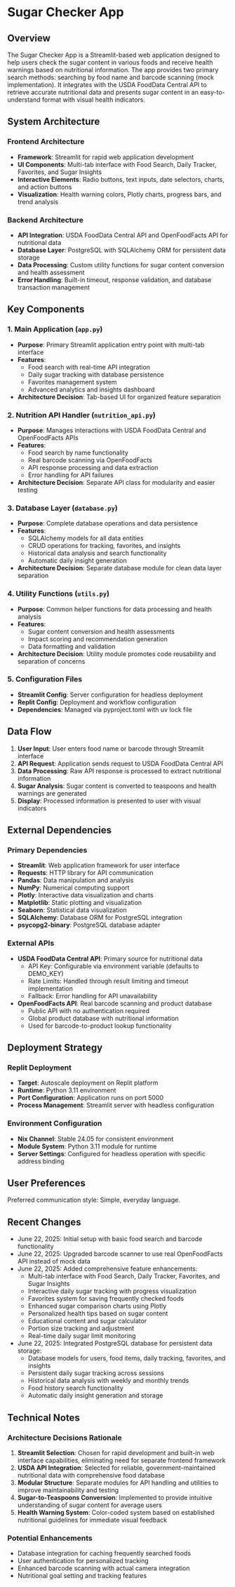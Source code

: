 # Sugar Checker App

## Overview

The Sugar Checker App is a Streamlit-based web application designed to help users check the sugar content in various foods and receive health warnings based on nutritional information. The app provides two primary search methods: searching by food name and barcode scanning (mock implementation). It integrates with the USDA FoodData Central API to retrieve accurate nutritional data and presents sugar content in an easy-to-understand format with visual health indicators.

## System Architecture

### Frontend Architecture
- **Framework**: Streamlit for rapid web application development
- **UI Components**: Multi-tab interface with Food Search, Daily Tracker, Favorites, and Sugar Insights
- **Interactive Elements**: Radio buttons, text inputs, date selectors, charts, and action buttons
- **Visualization**: Health warning colors, Plotly charts, progress bars, and trend analysis

### Backend Architecture
- **API Integration**: USDA FoodData Central API and OpenFoodFacts API for nutritional data
- **Database Layer**: PostgreSQL with SQLAlchemy ORM for persistent data storage
- **Data Processing**: Custom utility functions for sugar content conversion and health assessment
- **Error Handling**: Built-in timeout, response validation, and database transaction management

## Key Components

### 1. Main Application (`app.py`)
- **Purpose**: Primary Streamlit application entry point with multi-tab interface
- **Features**: 
  - Food search with real-time API integration
  - Daily sugar tracking with database persistence
  - Favorites management system
  - Advanced analytics and insights dashboard
- **Architecture Decision**: Tab-based UI for organized feature separation

### 2. Nutrition API Handler (`nutrition_api.py`)
- **Purpose**: Manages interactions with USDA FoodData Central and OpenFoodFacts APIs
- **Features**:
  - Food search by name functionality
  - Real barcode scanning via OpenFoodFacts
  - API response processing and data extraction
  - Error handling for API failures
- **Architecture Decision**: Separate API class for modularity and easier testing

### 3. Database Layer (`database.py`)
- **Purpose**: Complete database operations and data persistence
- **Features**:
  - SQLAlchemy models for all data entities
  - CRUD operations for tracking, favorites, and insights
  - Historical data analysis and search functionality
  - Automatic daily insight generation
- **Architecture Decision**: Separate database module for clean data layer separation

### 4. Utility Functions (`utils.py`)
- **Purpose**: Common helper functions for data processing and health analysis
- **Features**:
  - Sugar content conversion and health assessments
  - Impact scoring and recommendation generation
  - Data formatting and validation
- **Architecture Decision**: Utility module promotes code reusability and separation of concerns

### 5. Configuration Files
- **Streamlit Config**: Server configuration for headless deployment
- **Replit Config**: Deployment and workflow configuration
- **Dependencies**: Managed via pyproject.toml with uv lock file

## Data Flow

1. **User Input**: User enters food name or barcode through Streamlit interface
2. **API Request**: Application sends request to USDA FoodData Central API
3. **Data Processing**: Raw API response is processed to extract nutritional information
4. **Sugar Analysis**: Sugar content is converted to teaspoons and health warnings are generated
5. **Display**: Processed information is presented to user with visual indicators

## External Dependencies

### Primary Dependencies
- **Streamlit**: Web application framework for user interface
- **Requests**: HTTP library for API communication
- **Pandas**: Data manipulation and analysis
- **NumPy**: Numerical computing support
- **Plotly**: Interactive data visualization and charts
- **Matplotlib**: Static plotting and visualization
- **Seaborn**: Statistical data visualization
- **SQLAlchemy**: Database ORM for PostgreSQL integration
- **psycopg2-binary**: PostgreSQL database adapter

### External APIs
- **USDA FoodData Central API**: Primary source for nutritional data
  - API Key: Configurable via environment variable (defaults to DEMO_KEY)
  - Rate Limits: Handled through result limiting and timeout implementation
  - Fallback: Error handling for API unavailability
- **OpenFoodFacts API**: Real barcode scanning and product database
  - Public API with no authentication required
  - Global product database with nutritional information
  - Used for barcode-to-product lookup functionality

## Deployment Strategy

### Replit Deployment
- **Target**: Autoscale deployment on Replit platform
- **Runtime**: Python 3.11 environment
- **Port Configuration**: Application runs on port 5000
- **Process Management**: Streamlit server with headless configuration

### Environment Configuration
- **Nix Channel**: Stable 24.05 for consistent environment
- **Module System**: Python 3.11 module for runtime
- **Server Settings**: Configured for headless operation with specific address binding

## User Preferences

Preferred communication style: Simple, everyday language.

## Recent Changes

- June 22, 2025: Initial setup with basic food search and barcode functionality
- June 22, 2025: Upgraded barcode scanner to use real OpenFoodFacts API instead of mock data
- June 22, 2025: Added comprehensive feature enhancements:
  - Multi-tab interface with Food Search, Daily Tracker, Favorites, and Sugar Insights
  - Interactive daily sugar tracking with progress visualization
  - Favorites system for saving frequently checked foods
  - Enhanced sugar comparison charts using Plotly
  - Personalized health tips based on sugar content
  - Educational content and sugar calculator
  - Portion size tracking and adjustment
  - Real-time daily sugar limit monitoring
- June 22, 2025: Integrated PostgreSQL database for persistent data storage:
  - Database models for users, food items, daily tracking, favorites, and insights
  - Persistent daily sugar tracking across sessions
  - Historical data analysis with weekly and monthly trends
  - Food history search functionality
  - Automatic daily insight generation and storage

## Technical Notes

### Architecture Decisions Rationale

1. **Streamlit Selection**: Chosen for rapid development and built-in web interface capabilities, eliminating need for separate frontend framework
2. **USDA API Integration**: Selected for reliable, government-maintained nutritional data with comprehensive food database
3. **Modular Structure**: Separate modules for API handling and utilities to improve maintainability and testing
4. **Sugar-to-Teaspoons Conversion**: Implemented to provide intuitive understanding of sugar content for average users
5. **Health Warning System**: Color-coded system based on established nutritional guidelines for immediate visual feedback

### Potential Enhancements
- Database integration for caching frequently searched foods
- User authentication for personalized tracking
- Enhanced barcode scanning with actual camera integration
- Nutritional goal setting and tracking features